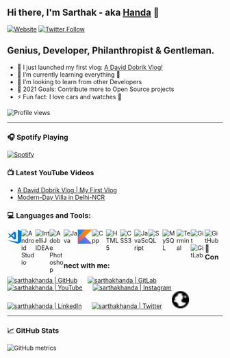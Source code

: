 ## Hi there, I'm Sarthak - aka [Handa][website] 👋

[![Website](https://img.shields.io/website?label=sarthakhanda.com&style=for-the-badge&url=https://sarthakhanda.github.io/myResume/)][website]
[![Twitter Follow](https://img.shields.io/twitter/follow/SarthakHanda10?color=1DA1F2&logo=twitter&style=for-the-badge)][twitter]

## Genius, Developer, Philanthropist & Gentleman.

- 🔭 I just launched my first vlog: [A David Dobrik Vlog!][vlog]
- 🌱 I’m currently learning everything 🤣
- 👯 I’m looking to learn from other Developers
- 🥅 2021 Goals: Contribute more to Open Source projects
- ⚡ Fun fact: I love cars and watches 💸
 
![Profile views](https://gpvc.arturio.dev/sarthakhanda)

---

### 🎧 Spotify Playing

[![Spotify](https://nowplayingspotify.vercel.app/api/spotify)][Spotify]

### 📺 Latest YouTube Videos

<!-- YOUTUBE:START -->
- [A David Dobrik Vlog | My First Vlog](https://www.youtube.com/watch?v=a8ZdCZVSr4M)
- [Modern-Day Villa in Delhi-NCR](https://www.youtube.com/watch?v=YpzZKuSinyI)
<!-- YOUTUBE:END -->

### 💻 Languages and Tools:

<img align="left" alt="Visual Studio Code" width="33px" src="https://raw.githubusercontent.com/github/explore/80688e429a7d4ef2fca1e82350fe8e3517d3494d/topics/visual-studio-code/visual-studio-code.png" />
<img align="left" alt="Android Studio" width="33px" src="https://developer.android.com/studio/images/studio-icon.svg" />
<img align="left" alt="IntelliJ IDEA" width="33px" src="https://upload.wikimedia.org/wikipedia/commons/thumb/9/9c/IntelliJ_IDEA_Icon.svg/1200px-IntelliJ_IDEA_Icon.svg.png" />
<img align="left" alt="Adobe Photoshop" width="33px" src="https://upload.wikimedia.org/wikipedia/commons/thumb/a/af/Adobe_Photoshop_CC_icon.svg/1200px-Adobe_Photoshop_CC_icon.svg.png" />
<img align="left" alt="Java" width="33px" src="https://1000logos.net/wp-content/uploads/2020/09/Java-Logo.png" />
<img align="left" alt="Kotlin" width="33px" src="https://raw.githubusercontent.com/github/explore/80688e429a7d4ef2fca1e82350fe8e3517d3494d/topics/kotlin/kotlin.png" />
<img align="left" alt="Cpp" width="33px" src="https://raw.githubusercontent.com/isocpp/logos/master/cpp_logo.png" />
<img align="left" alt="HTML5" width="33px" src="https://upload.wikimedia.org/wikipedia/commons/thumb/3/38/HTML5_Badge.svg/600px-HTML5_Badge.svg.png" />
<img align="left" alt="CSS3" width="33px" src="https://www.pngix.com/pngfile/big/193-1937198_image-result-for-css3-icon-css-logo-transparent.png" />
<img align="left" alt="JavaScript" width="33px" src="https://upload.wikimedia.org/wikipedia/commons/thumb/9/99/Unofficial_JavaScript_logo_2.svg/480px-Unofficial_JavaScript_logo_2.svg.png" />
<img align="left" alt="SQL" width="33px" src="https://i2.wp.com/blogs.perficient.com/files/2015/09/Azure-SQL-Database.png" />
<img align="left" alt="MySQL" width="33px" src="https://pngimg.com/uploads/mysql/mysql_PNG23.png" />
<img align="left" alt="Terminal" width="33px" src="https://upload.wikimedia.org/wikipedia/commons/0/01/Windows_Terminal_Logo_256x256.png" />
<img align="left" alt="Git" width="33px" src="https://git-scm.com/images/logos/downloads/Git-Icon-1788C.png" />
<img align="left" alt="GitHub" width="33px" src="https://upload.wikimedia.org/wikipedia/commons/9/91/Octicons-mark-github.svg" />
<img align="left" alt="GitLab" width="33px" src="https://upload.wikimedia.org/wikipedia/commons/thumb/1/18/GitLab_Logo.svg/1200px-GitLab_Logo.svg.png" />

### 🔗 Connect with me:

[<img src='https://cdn.jsdelivr.net/npm/simple-icons@3.0.1/icons/github.svg' alt='sarthakhanda | GitHub' height='40'>](https://github.com/sarthakhanda)&nbsp;&nbsp;&nbsp;&nbsp;&nbsp;
[<img src='https://cdn.jsdelivr.net/npm/simple-icons@3.0.1/icons/gitlab.svg' alt='sarthakhanda | GitLab' height='40'>](https://gitlab.com/sarthakhanda)&nbsp;&nbsp;&nbsp;&nbsp;&nbsp;
[<img src='https://cdn.jsdelivr.net/npm/simple-icons@3.0.1/icons/youtube.svg' alt='sarthakhanda | YouTube' height='40'>][youtube]&nbsp;&nbsp;&nbsp;&nbsp;&nbsp;
[<img src='https://cdn.jsdelivr.net/npm/simple-icons@3.0.1/icons/instagram.svg' alt='sarthakhanda | Instagram' height='40'>][instagram]&nbsp;&nbsp;&nbsp;&nbsp;&nbsp;
[<img src='https://cdn.jsdelivr.net/npm/simple-icons@3.0.1/icons/linkedin.svg' alt='sarthakhanda | LinkedIn' height='40'>][linkedin]&nbsp;&nbsp;&nbsp;&nbsp;&nbsp;
[<img src='https://cdn.jsdelivr.net/npm/simple-icons@3.0.1/icons/twitter.svg' alt='sarthakhanda | Twitter' height='40'>][twitter]&nbsp;&nbsp;&nbsp;&nbsp;&nbsp;
[<img src='https://raw.githubusercontent.com/iconic/open-iconic/master/svg/globe.svg' alt='sarthakhanda | Website' height='40'>][website]&nbsp;&nbsp;&nbsp;&nbsp;&nbsp;

---

### 📈 GitHub Stats

![GitHub metrics](https://metrics.lecoq.io/sarthakhanda)
<!-- [![Top Langs](https://github-readme-stats.vercel.app/api/top-langs/?username=sarthakhanda)](https://github.com/anuraghazra/github-readme-stats)
![GitHub streak stats](https://github-readme-streak-stats.herokuapp.com/?user=sarthakhanda)
![GitHub stats](https://github-readme-stats.vercel.app/api?username=sarthakhanda&show_icons=true)
![GitHub Activity Graph](https://activity-graph.herokuapp.com/graph?username=sarthakhanda) -->

[vlog]: https://www.youtube.com/watch?v=a8ZdCZVSr4M
[Spotify]: https://open.spotify.com/user/31ps7jbzdwihlxd7lkri6ajic4gy
[website]: https://sarthakhanda.github.io/myResume/
[instagram]: https://www.instagram.com/sarthakhanda/
[linkedin]: https://www.linkedin.com/in/sarthak-handa-8491961aa/
[youtube]: https://www.youtube.com/channel/UCTCFsMfJEnfAr8e8etJbSbg
[twitter]: https://twitter.com/intent/follow?original_referer=https%3A%2F%2Fgithub.com%2FSarthakHanda10&screen_name=SarthakHanda10
